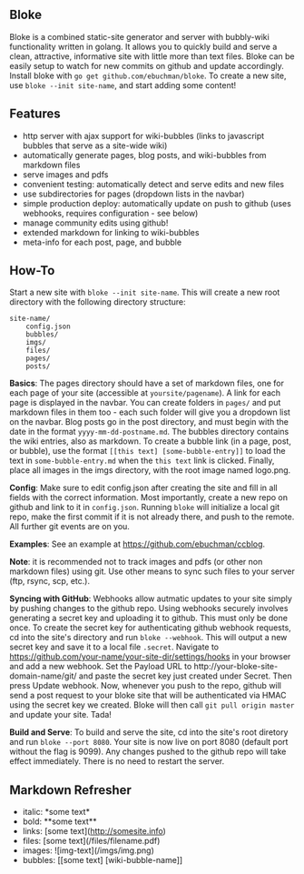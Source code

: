 Bloke
---
Bloke is a combined static-site generator and server with bubbly-wiki functionality written in golang. It allows you to quickly build and serve a clean, attractive, informative site with little more than text files. Bloke can be easily setup to watch for new commits on github and update accordingly. Install bloke with `go get github.com/ebuchman/bloke`. To create a new site, use `bloke --init site-name`, and start adding some content!

Features
---
- http server with ajax support for wiki-bubbles (links to javascript bubbles that serve as a site-wide wiki)
- automatically generate pages, blog posts, and wiki-bubbles from markdown files
- serve images and pdfs
- convenient testing: automatically detect and serve edits and new files
- use subdirectories for pages (dropdown lists in the navbar)
- simple production deploy: automatically update on push to github (uses webhooks, requires configuration - see below)
- manage community edits using github!
- extended markdown for linking to wiki-bubbles
- meta-info for each post, page, and bubble

How-To
---
Start a new site with `bloke --init site-name`. This will create a new root directory with the following directory structure:
```
site-name/
    config.json
    bubbles/
    imgs/
    files/
    pages/
    posts/
```

**Basics**: The pages directory should have a set of markdown files, one for each page of your site (accessible at `yoursite/pagename`). A link for each page is displayed in the navbar. You can create folders in `pages/` and put markdown files in them too - each such folder will give you a dropdown list on the navbar. Blog posts go in the post directory, and must begin with the date in the format `yyyy-mm-dd-postname.md`. The bubbles directory contains the wiki entries, also as markdown. To create a bubble link (in a page, post, or bubble), use the format `[[this text] [some-bubble-entry]]` to load the text in `some-bubble-entry.md` when the `this text` link is clicked. Finally, place all images in the imgs directory, with the root image named logo.png.

**Config**: Make sure to edit config.json after creating the site and fill in all fields with the correct information. Most importantly, create a new repo on github and link to it in `config.json`. Running `bloke` will initialize a local git repo, make the first commit if it is not already there, and push to the remote. All further git events are on you.

**Examples**: See an example at https://github.com/ebuchman/ccblog.

**Note**: it is recommended not to track images and pdfs (or other non markdown files) using git. Use other means to sync such files to your server (ftp, rsync, scp, etc.).

**Syncing with GitHub**: Webhooks allow autmatic updates to your site simply by pushing changes to the github repo. Using webhooks securely involves generating a secret key and uploading it to github. This must only be done once. To create the secret key for authenticating github webhook requests, cd into the site's directory and run `bloke --webhook`. This will output a new secret key and save it to a local file `.secret`. Navigate to https://github.com/your-name/your-site-dir/settings/hooks in your browser and add a new webhook. Set the Payload URL to http://your-bloke-site-domain-name/git/ and paste the secret key just created under Secret. Then press Update webhook. Now, whenever you push to the repo, github will send a post request to your bloke site that will be authenticated via HMAC using the secret key we created. Bloke will then call `git pull origin master` and update your site. Tada!

**Build and Serve**: To build and serve the site, cd into the site's root diretory and run `bloke --port 8080`.  Your site is now live on port 8080 (default port without the flag is 9099). Any changes pushed to the github repo will take effect immediately. There is no need to restart the server.

Markdown Refresher
---
- italic: \*some text\*
- bold: \*\*some text\*\*
- links: \[some text](http://somesite.info)
- files: \[some text](/files/filename.pdf)
- images: !\[img-text](/imgs/img.png)
- bubbles: [[some text] [wiki-bubble-name]]


